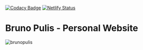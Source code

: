 [![Codacy Badge](https://api.codacy.com/project/badge/Grade/f1ade26d77f84b1cac9ccf3f319c8234)](https://www.codacy.com/manual/brunopulis/brunopulis?utm_source=github.com&amp;utm_medium=referral&amp;utm_content=brunopulis/brunopulis&amp;utm_campaign=Badge_Grade)
[![Netlify Status](https://api.netlify.com/api/v1/badges/ef28ccea-1b51-4949-bb49-924cabf750a9/deploy-status)](https://app.netlify.com/sites/brunopulis/deploys)

# Bruno Pulis - Personal Website

![brunopulis](https://user-images.githubusercontent.com/1204692/79082803-d2997b00-7cff-11ea-9873-d9a66ab72935.png)


